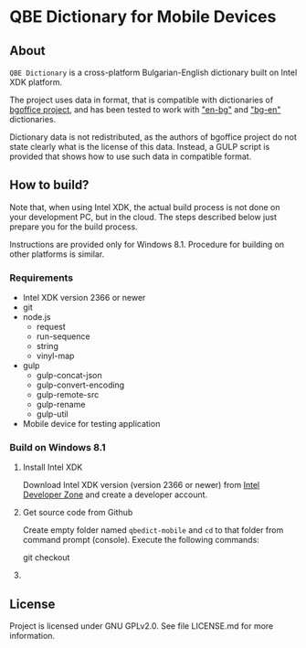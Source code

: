 QBE Dictionary for Mobile Devices
=====================================================

About
-----
`QBE Dictionary` is a cross-platform Bulgarian-English dictionary built on Intel XDK platform.

The project uses data in format, that is compatible with dictionaries of [bgoffice project](http://bgoffice.sourceforge.net), and has been tested to work with ["en-bg"](http://sourceforge.net/p/bgoffice/code/HEAD/tree/trunk/dictionaries/data/en-bg/) and ["bg-en"](http://sourceforge.net/p/bgoffice/code/HEAD/tree/trunk/dictionaries/data/bg-en/) dictionaries.

Dictionary data is not redistributed, as the authors of bgoffice project do not state clearly what is the license of this data. Instead, a GULP script is provided that shows how to use such data in compatible format.

How to build?
-------------

Note that, when using Intel XDK, the actual build process is not done on your development PC, but in the cloud. The steps described below just prepare you for the build process.

Instructions are provided only for Windows 8.1. Procedure for building on other platforms is similar.

### Requirements

* Intel XDK version 2366 or newer
* git
* node.js
    * request
    * run-sequence
    * string
    * vinyl-map
* gulp
    * gulp-concat-json
    * gulp-convert-encoding
    * gulp-remote-src
    * gulp-rename
    * gulp-util
* Mobile device for testing application
	
### Build on Windows 8.1

1. Install Intel XDK

   Download Intel XDK version (version 2366 or newer) from [Intel Developer Zone](https://software.intel.com/en-us/intel-xdk) and create a developer account.
  
2. Get source code from Github

   Create empty folder named `qbedict-mobile` and `cd` to that folder from command prompt (console).
   Execute the following commands:
   
    git checkout 
   
3. 

License
-------
Project is licensed under GNU GPLv2.0. See file LICENSE.md for more information.


